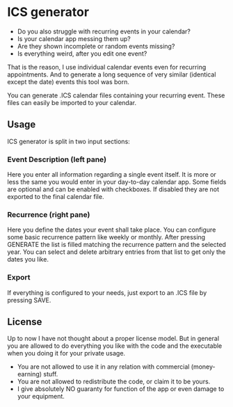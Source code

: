 # ICS generator
* Do you also struggle with recurring events in your calendar?
* Is your calendar app messing them up?
* Are they shown incomplete or random events missing?
* Is everything weird, after you edit one event?

That is the reason, I use individual calendar events even for recurring appointments. And to generate a long sequence of very similar (identical except the date) events this tool was born.

You can generate .ICS calendar files containing your recurring event. These files can easily be imported to your calendar.

## Usage
ICS generator is split in two input sections:

### Event Description (left pane)
Here you enter all information regarding a single event itself. It is more or less the same you would enter in your day-to-day calendar app. Some fields are optional and can be enabled with checkboxes. If disabled they are not exported to the final calendar file.

### Recurrence (right pane)
Here you define the dates your event shall take place. You can configure some basic recurrence pattern like weekly or monthly. After pressing GENERATE the list is filled matching the recurrence pattern and the selected year. You can select and delete arbitrary entries from that list to get only the dates you like.

### Export
If everything is configured to your needs, just export to an .ICS file by pressing SAVE.

## License
Up to now I have not thought about a proper license model. But in general you are allowed to do everything you like with the code and the executable when you doing it for your private usage.
* You are not allowed to use it in any relation with commercial (money-earning) stuff.
* You are not allowed to redistribute the code, or claim it to be yours.
* I give absolutely NO guaranty for function of the app or even damage to your equipment.
